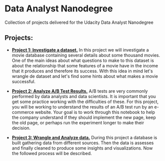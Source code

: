 # Data Analyst Nanodegree
Collection of projects delivered for the Udacity Data Analyst Nanodegree

## Projects:
- [**Project 1: Investigate a dataset.**](https://github.com/diego-rzo/DataAnalystNanodegree/tree/master/Project_1_Investigate_a_dataset)
In this project we will investigate a movie database containing several details about some thousand movies.
One of the main ideas about what questions to make to this dataset is about the relationship that some
features of a movie have in the income that it produces and therefore its success.
With this idea in mind let's wrangle de dataset and let's find some hints about what makes a movie successful.

- [**Project 2: Analyze A/B Test Results.**](https://github.com/diego-rzo/DataAnalystNanodegree/tree/master/Project_2_Analyze_AB_test_results)
A/B tests are very commonly performed by data analysts and data scientists.
It is important that you get some practice working with the difficulties of these.
For this project, you will be working to understand the results of an A/B test run by an e-commerce website.
Your goal is to work through this notebook to help the company understand if they should implement the new page,
keep the old page, or perhaps run the experiment longer to make their decision.

- [**Project 3: Wrangle and Analyze data.**](https://github.com/diego-rzo/DataAnalystNanodegree/tree/master/Project_3_Wrangle_and_analyze_data)
During this project a database is built gathering data from different sources.
Then the data is assesses and finally cleaned to produce some insights and visualizations.
Now the followed process will be described.
